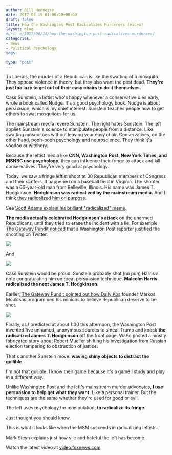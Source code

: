 ```yaml
---
author: Bill Hennessy
date: 2017-06-15 01:00:20+00:00
draft: false
title: How the Washington Post Radicalizes Murderers (video)
layout: blog
#url: e/2017/06/14/how-the-washington-post-radicalizes-murderers/
categories:
- News
- Political Psychology
tags:

type: "post"
---
```


To liberals, the murder of a Republican is like the swatting of a mosquito. They oppose violence in theory, but they also want the pest dead. **They're just too lazy to get out of their easy chairs to do it themselves.**

Cass Sunstein, a leftist who's happy whenever a conservative dies early, wrote a book called Nudge. It's a good psychology book. Nudge is about persuasion, which is my chief interest. Sunstein teaches people how to get others to swat mosquitoes for us.

The mainstream media revere Sunstein. The right hates Sunstein. The left applies Sunstein's science to manipulate people from a distance. Like swatting mosquitoes without leaving your easy chair. Conservatives, on the other hand, pooh-pooh psychology and neuroscience. They think it's voodoo or witchery.

Because the leftist media like **CNN, Washington Post, New York Times, and MSNBC use psychology**, they can influence their fringe to attack and kill conservatives. They're very good at psychology.

Today, we saw a fringe leftist shoot at 30 Republican members of Congress and their staffers. It happened on a baseball field in Virginia. The shooter was a 66-year-old man from Belleville, Illinois. His name was James T. Hodgkinson. **Hodgkinson was radicalized by the mainstream media.** And I think [they radicalized him on purpose](https://www.foxnews.com/us/2017/06/14/scalise-shooter-dead-gunman-idd-as-trump-hating-building-inspector-from-illinois.html).

See [Scott Adams explain his brilliant "radicalized" meme](https://www.pscp.tv/ScottAdamsSays/1RDGlZqrLyDxL?t=0).

**The media actually celebrated Hodgkinson's attack** on the unarmed Republicans, until they tried to erase the incident with a lie. For example, [The Gateway Pundit noticed](https://www.thegatewaypundit.com/2017/06/writer-wapo-attempts-justify-shooting-elected-representatives-radicalleft/) that a Washington Post reporter justified the shooting on Twitter.

![](https://hennessysview.com/wp-content/uploads/2017/06/Screenshot-2017-06-14-19.28.39.png)




[And](https://www.thegatewaypundit.com/2017/06/writer-wapo-attempts-justify-shooting-elected-representatives-radicalleft/)

![](https://hennessysview.com/wp-content/uploads/2017/06/Screenshot-2017-06-14-19.30.23.png)


Cass Sunstein would be proud. Sunstein probably shot (no pun) Harris a note congratulating him on great persuasion technique. **Malcolm Harris radicalized the next James T. Hodgkinson**.

Earlier, [The Gateway Pundit pointed out how Daily Kos](https://www.thegatewaypundit.com/2017/06/founder-left-wing-vox-congressman-shot-republicans-getting-want/) founder Markos Moulitsas programmed his minions to believe Republican deserve to be shot.

![](https://hennessysview.com/wp-content/uploads/2017/06/Screenshot-2017-06-14-19.33.14.png)


Finally, as I predicted at about 1:00 this afternoon, the Washington Post invented five unnamed, anonymous sources to smear Trump and knock **the radicalized James T. Hodgkinson** off the front page. WaPo posted a mostly fabricated story about Robert Mueller shifting his investigation from Russian election tampering to obstruction of justice.

That's another Sunstein move: **waving shiny objects to distract the gullible**.

I'm not that gullible. I know their game because it's a game I study and play in a different way.

Unlike Washington Post and the left's mainstream murder advocates, **I use persuasion to help get what they want.** Like a personal trainer. But the techniques are the same whether they're used for good or evil.

The left uses psychology for manipulation, **to radicalize its fringe.**

Just thought you should know.

This is what it looks like when the MSM succeeds in radicalizing leftists.



Mark Steyn explains just how vile and hateful the left has become.

Watch the latest video at [video.foxnews.com](//video.foxnews.com)
